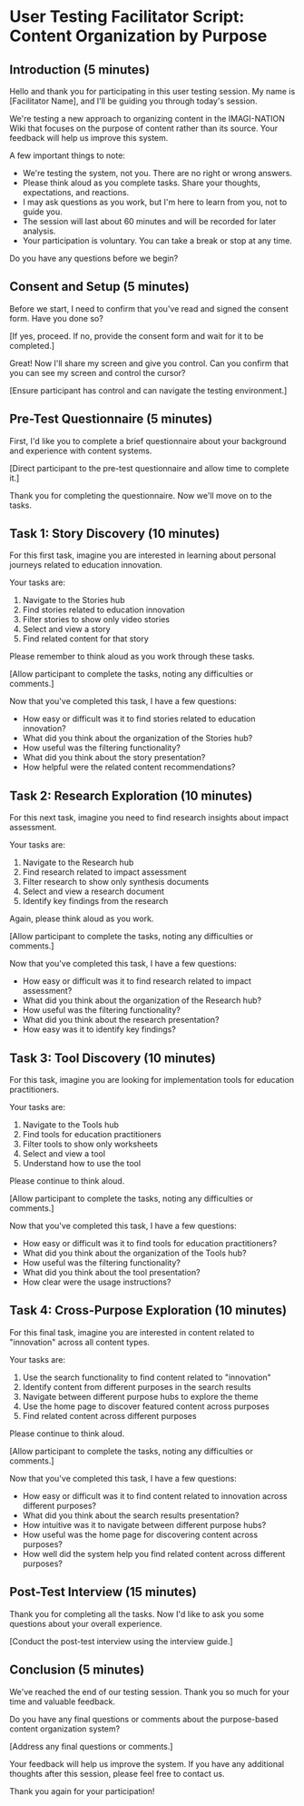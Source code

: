 # User Testing Facilitator Script: Content Organization by Purpose

## Introduction (5 minutes)

Hello and thank you for participating in this user testing session. My name is [Facilitator Name], and I'll be guiding you through today's session.

We're testing a new approach to organizing content in the IMAGI-NATION Wiki that focuses on the purpose of content rather than its source. Your feedback will help us improve this system.

A few important things to note:
- We're testing the system, not you. There are no right or wrong answers.
- Please think aloud as you complete tasks. Share your thoughts, expectations, and reactions.
- I may ask questions as you work, but I'm here to learn from you, not to guide you.
- The session will last about 60 minutes and will be recorded for later analysis.
- Your participation is voluntary. You can take a break or stop at any time.

Do you have any questions before we begin?

## Consent and Setup (5 minutes)

Before we start, I need to confirm that you've read and signed the consent form. Have you done so?

[If yes, proceed. If no, provide the consent form and wait for it to be completed.]

Great! Now I'll share my screen and give you control. Can you confirm that you can see my screen and control the cursor?

[Ensure participant has control and can navigate the testing environment.]

## Pre-Test Questionnaire (5 minutes)

First, I'd like you to complete a brief questionnaire about your background and experience with content systems.

[Direct participant to the pre-test questionnaire and allow time to complete it.]

Thank you for completing the questionnaire. Now we'll move on to the tasks.

## Task 1: Story Discovery (10 minutes)

For this first task, imagine you are interested in learning about personal journeys related to education innovation.

Your tasks are:
1. Navigate to the Stories hub
2. Find stories related to education innovation
3. Filter stories to show only video stories
4. Select and view a story
5. Find related content for that story

Please remember to think aloud as you work through these tasks.

[Allow participant to complete the tasks, noting any difficulties or comments.]

Now that you've completed this task, I have a few questions:
- How easy or difficult was it to find stories related to education innovation?
- What did you think about the organization of the Stories hub?
- How useful was the filtering functionality?
- What did you think about the story presentation?
- How helpful were the related content recommendations?

## Task 2: Research Exploration (10 minutes)

For this next task, imagine you need to find research insights about impact assessment.

Your tasks are:
1. Navigate to the Research hub
2. Find research related to impact assessment
3. Filter research to show only synthesis documents
4. Select and view a research document
5. Identify key findings from the research

Again, please think aloud as you work.

[Allow participant to complete the tasks, noting any difficulties or comments.]

Now that you've completed this task, I have a few questions:
- How easy or difficult was it to find research related to impact assessment?
- What did you think about the organization of the Research hub?
- How useful was the filtering functionality?
- What did you think about the research presentation?
- How easy was it to identify key findings?

## Task 3: Tool Discovery (10 minutes)

For this task, imagine you are looking for implementation tools for education practitioners.

Your tasks are:
1. Navigate to the Tools hub
2. Find tools for education practitioners
3. Filter tools to show only worksheets
4. Select and view a tool
5. Understand how to use the tool

Please continue to think aloud.

[Allow participant to complete the tasks, noting any difficulties or comments.]

Now that you've completed this task, I have a few questions:
- How easy or difficult was it to find tools for education practitioners?
- What did you think about the organization of the Tools hub?
- How useful was the filtering functionality?
- What did you think about the tool presentation?
- How clear were the usage instructions?

## Task 4: Cross-Purpose Exploration (10 minutes)

For this final task, imagine you are interested in content related to "innovation" across all content types.

Your tasks are:
1. Use the search functionality to find content related to "innovation"
2. Identify content from different purposes in the search results
3. Navigate between different purpose hubs to explore the theme
4. Use the home page to discover featured content across purposes
5. Find related content across different purposes

Please continue to think aloud.

[Allow participant to complete the tasks, noting any difficulties or comments.]

Now that you've completed this task, I have a few questions:
- How easy or difficult was it to find content related to innovation across different purposes?
- What did you think about the search results presentation?
- How intuitive was it to navigate between different purpose hubs?
- How useful was the home page for discovering content across purposes?
- How well did the system help you find related content across different purposes?

## Post-Test Interview (15 minutes)

Thank you for completing all the tasks. Now I'd like to ask you some questions about your overall experience.

[Conduct the post-test interview using the interview guide.]

## Conclusion (5 minutes)

We've reached the end of our testing session. Thank you so much for your time and valuable feedback.

Do you have any final questions or comments about the purpose-based content organization system?

[Address any final questions or comments.]

Your feedback will help us improve the system. If you have any additional thoughts after this session, please feel free to contact us.

Thank you again for your participation!